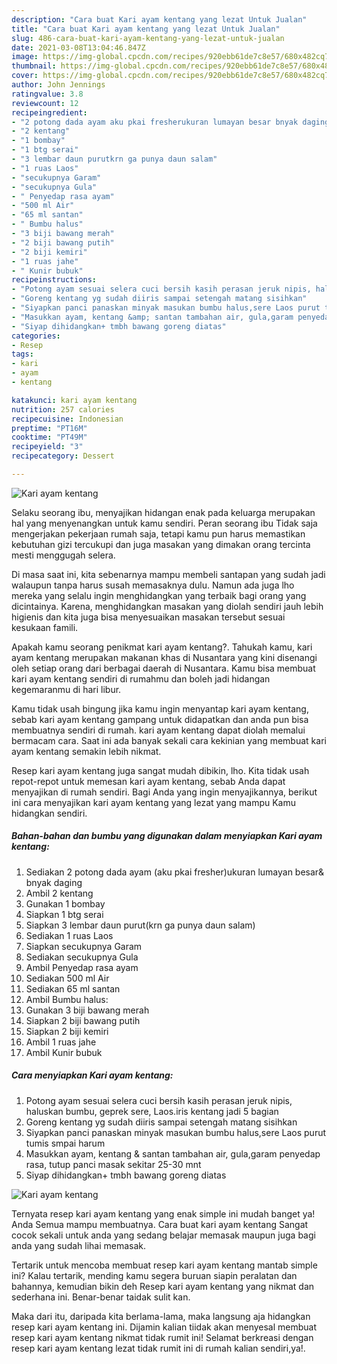 ```yaml
---
description: "Cara buat Kari ayam kentang yang lezat Untuk Jualan"
title: "Cara buat Kari ayam kentang yang lezat Untuk Jualan"
slug: 486-cara-buat-kari-ayam-kentang-yang-lezat-untuk-jualan
date: 2021-03-08T13:04:46.847Z
image: https://img-global.cpcdn.com/recipes/920ebb61de7c8e57/680x482cq70/kari-ayam-kentang-foto-resep-utama.jpg
thumbnail: https://img-global.cpcdn.com/recipes/920ebb61de7c8e57/680x482cq70/kari-ayam-kentang-foto-resep-utama.jpg
cover: https://img-global.cpcdn.com/recipes/920ebb61de7c8e57/680x482cq70/kari-ayam-kentang-foto-resep-utama.jpg
author: John Jennings
ratingvalue: 3.8
reviewcount: 12
recipeingredient:
- "2 potong dada ayam aku pkai fresherukuran lumayan besar bnyak daging"
- "2 kentang"
- "1 bombay"
- "1 btg serai"
- "3 lembar daun purutkrn ga punya daun salam"
- "1 ruas Laos"
- "secukupnya Garam"
- "secukupnya Gula"
- " Penyedap rasa ayam"
- "500 ml Air"
- "65 ml santan"
- " Bumbu halus"
- "3 biji bawang merah"
- "2 biji bawang putih"
- "2 biji kemiri"
- "1 ruas jahe"
- " Kunir bubuk"
recipeinstructions:
- "Potong ayam sesuai selera cuci bersih kasih perasan jeruk nipis, haluskan bumbu, geprek sere, Laos.iris kentang jadi 5 bagian"
- "Goreng kentang yg sudah diiris sampai setengah matang sisihkan"
- "Siyapkan panci panaskan minyak masukan bumbu halus,sere Laos purut tumis smpai harum"
- "Masukkan ayam, kentang &amp; santan tambahan air, gula,garam penyedap rasa, tutup panci masak sekitar 25-30 mnt"
- "Siyap dihidangkan+ tmbh bawang goreng diatas"
categories:
- Resep
tags:
- kari
- ayam
- kentang

katakunci: kari ayam kentang 
nutrition: 257 calories
recipecuisine: Indonesian
preptime: "PT16M"
cooktime: "PT49M"
recipeyield: "3"
recipecategory: Dessert

---
```



![Kari ayam kentang](https://img-global.cpcdn.com/recipes/920ebb61de7c8e57/680x482cq70/kari-ayam-kentang-foto-resep-utama.jpg)

Selaku seorang ibu, menyajikan hidangan enak pada keluarga merupakan hal yang menyenangkan untuk kamu sendiri. Peran seorang ibu Tidak saja mengerjakan pekerjaan rumah saja, tetapi kamu pun harus memastikan kebutuhan gizi tercukupi dan juga masakan yang dimakan orang tercinta mesti menggugah selera.

Di masa  saat ini, kita sebenarnya mampu membeli santapan yang sudah jadi walaupun tanpa harus susah memasaknya dulu. Namun ada juga lho mereka yang selalu ingin menghidangkan yang terbaik bagi orang yang dicintainya. Karena, menghidangkan masakan yang diolah sendiri jauh lebih higienis dan kita juga bisa menyesuaikan masakan tersebut sesuai kesukaan famili. 



Apakah kamu seorang penikmat kari ayam kentang?. Tahukah kamu, kari ayam kentang merupakan makanan khas di Nusantara yang kini disenangi oleh setiap orang dari berbagai daerah di Nusantara. Kamu bisa membuat kari ayam kentang sendiri di rumahmu dan boleh jadi hidangan kegemaranmu di hari libur.

Kamu tidak usah bingung jika kamu ingin menyantap kari ayam kentang, sebab kari ayam kentang gampang untuk didapatkan dan anda pun bisa membuatnya sendiri di rumah. kari ayam kentang dapat diolah memalui bermacam cara. Saat ini ada banyak sekali cara kekinian yang membuat kari ayam kentang semakin lebih nikmat.

Resep kari ayam kentang juga sangat mudah dibikin, lho. Kita tidak usah repot-repot untuk memesan kari ayam kentang, sebab Anda dapat menyajikan di rumah sendiri. Bagi Anda yang ingin menyajikannya, berikut ini cara menyajikan kari ayam kentang yang lezat yang mampu Kamu hidangkan sendiri.

<!--inarticleads1-->

##### Bahan-bahan dan bumbu yang digunakan dalam menyiapkan Kari ayam kentang:

1. Sediakan 2 potong dada ayam (aku pkai fresher)ukuran lumayan besar&amp; bnyak daging
1. Ambil 2 kentang
1. Gunakan 1 bombay
1. Siapkan 1 btg serai
1. Siapkan 3 lembar daun purut(krn ga punya daun salam)
1. Sediakan 1 ruas Laos
1. Siapkan secukupnya Garam
1. Sediakan secukupnya Gula
1. Ambil  Penyedap rasa ayam
1. Sediakan 500 ml Air
1. Sediakan 65 ml santan
1. Ambil  Bumbu halus:
1. Gunakan 3 biji bawang merah
1. Siapkan 2 biji bawang putih
1. Siapkan 2 biji kemiri
1. Ambil 1 ruas jahe
1. Ambil  Kunir bubuk




<!--inarticleads2-->

##### Cara menyiapkan Kari ayam kentang:

1. Potong ayam sesuai selera cuci bersih kasih perasan jeruk nipis, haluskan bumbu, geprek sere, Laos.iris kentang jadi 5 bagian
1. Goreng kentang yg sudah diiris sampai setengah matang sisihkan
1. Siyapkan panci panaskan minyak masukan bumbu halus,sere Laos purut tumis smpai harum
1. Masukkan ayam, kentang &amp; santan tambahan air, gula,garam penyedap rasa, tutup panci masak sekitar 25-30 mnt
1. Siyap dihidangkan+ tmbh bawang goreng diatas
<img src="//assets-global.cpcdn.com/assets/icons/button_play-2c75c40dde080a61004c1f40b05d8f140eaff45d7e9e6481dc71c63d2e7c4909.png" alt="Kari ayam kentang">



Ternyata resep kari ayam kentang yang enak simple ini mudah banget ya! Anda Semua mampu membuatnya. Cara buat kari ayam kentang Sangat cocok sekali untuk anda yang sedang belajar memasak maupun juga bagi anda yang sudah lihai memasak.

Tertarik untuk mencoba membuat resep kari ayam kentang mantab simple ini? Kalau tertarik, mending kamu segera buruan siapin peralatan dan bahannya, kemudian bikin deh Resep kari ayam kentang yang nikmat dan sederhana ini. Benar-benar taidak sulit kan. 

Maka dari itu, daripada kita berlama-lama, maka langsung aja hidangkan resep kari ayam kentang ini. Dijamin kalian tiidak akan menyesal membuat resep kari ayam kentang nikmat tidak rumit ini! Selamat berkreasi dengan resep kari ayam kentang lezat tidak rumit ini di rumah kalian sendiri,ya!.

